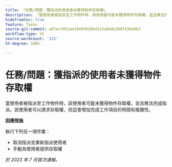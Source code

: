 ```yaml
---
title: 「任務/問題：獲指派的使用者未獲得物件存取權」
description: 「當使用者被指派至工作物件時，該使用者可能未獲得物件存取權，並且無法完成指派。該使用者可以請求存取權，但這會增加完成工作項目的時間和複雜性。」
hidefromtoc: true
feature: Tasks
source-git-commit: a87ecf052ae1949f636b43c5a84de20df430e0b3
workflow-type: ht
source-wordcount: '123'
ht-degree: 100%

---
```



# 任務/問題：獲指派的使用者未獲得物件存取權

當使用者被指派至工作物件時，該使用者可能未獲得物件存取權，並且無法完成指派。該使用者可以請求存取權，但這會增加完成工作項目的時間和複雜性。

**因應措施**

執行下列任一項作業：

* 取消指派並重新指派使用者
* 手動為使用者提供存取權

_於 2023 年 7 月首次通報。_
